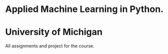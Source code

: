 # Applied Machine Learning in Python. 
# University of Michigan
All assignments and project for the course.

